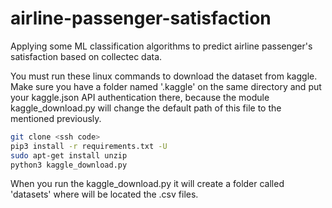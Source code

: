 # airline-passenger-satisfaction
Applying some ML classification algorithms to predict airline passenger's satisfaction based on collectec data.



You must run these linux commands to download the dataset from kaggle. Make sure you have a folder named '.kaggle' on the same directory and put your kaggle.json API authentication there, because the module kaggle_download.py will change the default path of this file to the mentioned previously.

```sh
git clone <ssh code>
pip3 install -r requirements.txt -U
sudo apt-get install unzip
python3 kaggle_download.py
```
When you run the kaggle_download.py it will create a folder called 'datasets' where will be located the .csv files.